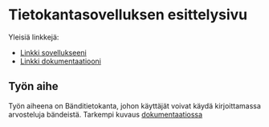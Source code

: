 # Tietokantasovelluksen esittelysivu

Yleisiä linkkejä:

* [Linkki sovellukseeni](https://sarankij.users.cs.helsinki.fi/tsoha/)
* [Linkki dokumentaatiooni](https://github.com/juusohelsinki/Tsoha-Bootstrap/tree/master/doc/dokumentaatio.pdf)

## Työn aihe

Työn aiheena on Bänditietokanta, johon käyttäjät voivat käydä kirjoittamassa arvosteluja bändeistä. Tarkempi kuvaus  [dokumentaatiossa](https://github.com/juusohelsinki/Tsoha-Bootstrap/tree/master/doc/dokumentaatio.pdf)
